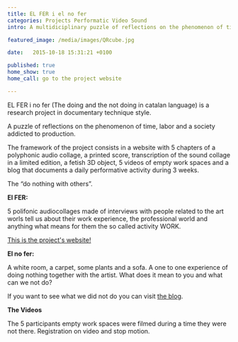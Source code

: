 ```yaml
---
title: EL FER i el no fer
categories: Projects Performatic Video Sound  
intro: A multidiciplinary puzzle of reflections on the phenomenon of time, labor and a society addicted to production. A project sponsored by Nau Côclea and La Casa Elizalde, curated by Clara Garí.

featured_image: /media/images/QRcube.jpg

date:   2015-10-18 15:31:21 +0100

published: true
home_show: true
home_call: go to the project website

---
```


EL FER i no fer (The doing and the not doing in catalan language) is a research project in documentary technique style.

A puzzle of reflections on the phenomenon of time, labor and a society addicted to production.  

The framework of the project consists in a website with 5 chapters of a polyphonic audio collage, a printed score, transcription of the  sound collage in a limited edition, a fetish 3D object, 5 videos of empty work spaces and a blog that documents a daily performative activity during 3 weeks.   
  
The “do nothing with others”.  

**El FER:** 

5 polifonic audiocollages made of interviews with people related to the art worls tell us about their work experience, the professional world and anything what means for them the so called activity WORK.

[This is the project's website!](http://www.christinaschultz.com/FERnofer/)  
 
**El no fer:** 

A white room, a carpet, some plants and a sofa. A one to one experience of doing nothing together with the artist. What does it mean to you and what can we not do?


If you want to see what we did not do you can visit [the blog](http://elfernofer.tumblr.com/).

**The Videos**

The 5 participants empty work spaces were filmed during a time they were not there. Registration on video and stop motion.
